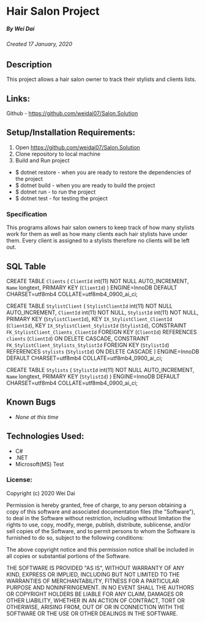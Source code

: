 # Hair Salon Project
##### By Wei Dai
###### Created 17 January, 2020

## Description

This project allows a hair salon owner to track their stylists and clients lists.

## Links:

Github - https://github.com/weidai07/Salon.Solution

## Setup/Installation Requirements:

1. Open https://github.com/weidai07/Salon.Solution
2. Clone repository to local machine 
3. Build and Run project

  - $ dotnet restore - when you are ready to restore the dependencies of the project
  - $ dotnet build - when you are ready to build the project
  - $ dotnet run - to run the project 
  - $ dotnet test - for testing the project
  

### Specification

  This programs allows hair salon owners to keep track of how many stylists work for them as well as how many clients each hair stylists have under them. Every client is assigned to a stylists therefore no clients will be left out. 

## SQL Table

CREATE TABLE `Clients` (
  `ClientId` int(11) NOT NULL AUTO_INCREMENT,
  `Name` longtext,
  PRIMARY KEY (`ClientId`)
) ENGINE=InnoDB DEFAULT CHARSET=utf8mb4 COLLATE=utf8mb4_0900_ai_ci;

CREATE TABLE `StylistClient` (
  `StylistClientId` int(11) NOT NULL AUTO_INCREMENT,
  `ClientId` int(11) NOT NULL,
  `StylistId` int(11) NOT NULL,
  PRIMARY KEY (`StylistClientId`),
  KEY `IX_StylistClient_ClientId` (`ClientId`),
  KEY `IX_StylistClient_StylistId` (`StylistId`),
  CONSTRAINT `FK_StylistClient_Clients_ClientId` FOREIGN KEY (`ClientId`) REFERENCES `clients` (`ClientId`) ON DELETE CASCADE,
  CONSTRAINT `FK_StylistClient_Stylists_StylistId` FOREIGN KEY (`StylistId`) REFERENCES `stylists` (`StylistId`) ON DELETE CASCADE
) ENGINE=InnoDB DEFAULT CHARSET=utf8mb4 COLLATE=utf8mb4_0900_ai_ci;

CREATE TABLE `Stylists` (
  `StylistId` int(11) NOT NULL AUTO_INCREMENT,
  `Name` longtext,
  PRIMARY KEY (`StylistId`)
) ENGINE=InnoDB DEFAULT CHARSET=utf8mb4 COLLATE=utf8mb4_0900_ai_ci;


## Known Bugs

* _None at this time_

## Technologies Used:

* C#
* .NET
* Microsoft(MS) Test

### License:

Copyright (c) 2020 Wei Dai

Permission is hereby granted, free of charge, to any person obtaining a copy of this software and associated documentation files (the "Software"), to deal in the Software without restriction, including without limitation the rights to use, copy, modify, merge, publish, distribute, sublicense, and/or sell copies of the Software, and to permit persons to whom the Software is furnished to do so, subject to the following conditions:

The above copyright notice and this permission notice shall be included in all copies or substantial portions of the Software.

THE SOFTWARE IS PROVIDED "AS IS", WITHOUT WARRANTY OF ANY KIND, EXPRESS OR IMPLIED, INCLUDING BUT NOT LIMITED TO THE WARRANTIES OF MERCHANTABILITY, FITNESS FOR A PARTICULAR PURPOSE AND NONINFRINGEMENT. IN NO EVENT SHALL THE AUTHORS OR COPYRIGHT HOLDERS BE LIABLE FOR ANY CLAIM, DAMAGES OR OTHER LIABILITY, WHETHER IN AN ACTION OF CONTRACT, TORT OR OTHERWISE, ARISING FROM, OUT OF OR IN CONNECTION WITH THE SOFTWARE OR THE USE OR OTHER DEALINGS IN THE SOFTWARE.